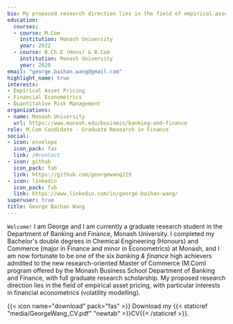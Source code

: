 ```yaml
---
bio: My proposed research direction lies in the field of empirical asset pricing and risk management.
education:
  courses:
  - course: M.Com
    institution: Monash University
    year: 2022
  - course: B.Ch.E (Hons) & B.Com
    institution: Monash University
    year: 2020
email: "george.baihan.wang@gmail.com"
highlight_name: true
interests:
- Empirical Asset Pricing
- Financial Econometrics
- Quantitative Risk Management
organizations:
- name: Monash University
  url: https://www.monash.edu/business/banking-and-finance
role: M.Com Candidate - Graduate Research in Finance 
social:
- icon: envelope
  icon_pack: fas
  link: /#contact
- icon: github
  icon_pack: fab
  link: https://github.com/georgewang229
- icon: linkedin
  icon_pack: fab
  link: https://www.linkedin.com/in/george-baihan-wang/
superuser: true
title: George Baihan Wang
---
```


`Welcome!` I am George and I am currently a graduate research student in the Department of Banking and Finance, Monash University. I completed my Bachelor's double degrees in Chemical Engineering (Honours) and Commerce (major in Finance and minor in Econometrics) at Monash, and I am now fortunate to be one of the six *banking & finance* high achievers admitted to the new research-oriented Master of Commerce (M.Com) program offered by the Monash Business School Department of Banking and Finance, with full graduate research scholarship. My proposed research direction lies in the field of empirical asset pricing, with particular interests in financial econometrics (volatility modelling).

{{< icon name="download" pack="fas" >}} Download my {{< staticref "media/GeorgeWang_CV.pdf" "newtab" >}}CV{{< /staticref >}}.
